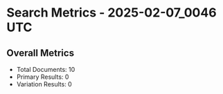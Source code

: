 # Search Metrics - 2025-02-07_0046 UTC

## Overall Metrics
- Total Documents: 10
- Primary Results: 0
- Variation Results: 0
